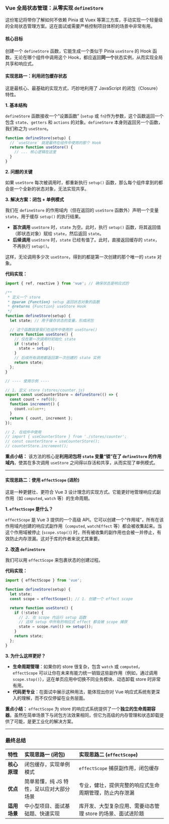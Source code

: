 ### Vue 全局状态管理：从零实现 `defineStore`

这份笔记将带你了解如何不依赖 Pinia 或 Vuex 等第三方库，手动实现一个轻量级的全局状态管理方案。这在面试或需要严格控制项目体积的场景中非常有用。

#### 核心目标

创建一个 `defineStore` 函数，它能生成一个类似于 Pinia `useStore` 的 Hook 函数。无论在哪个组件中调用这个 Hook，都应返回**同一个**状态实例，从而实现全局共享和响应式。

#### 实现思路一：利用闭包缓存状态

这是最核心、最基础的实现方式，巧妙地利用了 JavaScript 的闭包（Closure）特性。

**1. 基本结构**

`defineStore` 函数接收一个“设置函数” (`setup` 或 `fn`)作为参数，这个函数返回一个包含 `state`、`getters` 和 `actions` 的对象。`defineStore` 本身则返回另一个函数，我们称之为 `useStore`。

```javascript
function defineStore(setup) {
  // `useStore` 就是最终在组件中使用的那个 Hook
  return function useStore() {
    // ... 核心逻辑在这里
  }
}
```

**2. 问题的关键**

如果 `useStore` 每次被调用时，都重新执行 `setup()` 函数，那么每个组件拿到的都会是一个全新的状态对象，无法实现共享。

**3. 解决方案：闭包 + 单例模式**

我们在 `defineStore` 的作用域内（但在返回的 `useStore` 函数外）声明一个变量 `state`，用于缓存 `setup()` 的执行结果。

  - **首次调用** `useStore` 时，`state` 为空。此时，执行 `setup()` 函数，将其返回值（即状态对象）赋给 `state`，然后返回 `state`。
  - **后续调用** `useStore` 时，`state` 已经有值了。此时，直接返回缓存的 `state`，不再执行 `setup()`。

这样，无论调用多少次 `useStore`，得到的都是第一次创建的那个唯一的 `state` 对象。

**代码实现：**

```javascript
import { ref, reactive } from 'vue'; // 确保状态是响应式的

/**
 * 定义一个 store
 * @param {Function} setup 返回状态对象的函数
 * @returns {Function} useStore Hook
 */
function defineStore(setup) {
  let state; // 用于缓存状态的变量，形成闭包

  // 这个函数就是我们在组件中使用的 useStore()
  return function useStore() {
    // 仅在第一次调用时初始化 state
    if (!state) {
      state = setup();
    }
    // 后续所有调用都返回第一次创建的 state 实例
    return state;
  };
}

// ---- 使用示例 ----

// 1. 定义 store (stores/counter.js)
export const useCounterStore = defineStore(() => {
  const count = ref(0);
  function increment() {
    count.value++;
  }
  return { count, increment };
});

// 2. 在组件中使用
// import { useCounterStore } from './stores/counter';
// const counterStore = useCounterStore();
// counterStore.increment();
```

**重点小结：** 该方法的核心是**利用闭包将 `state` 变量“锁”在了 `defineStore` 的作用域内**，使其在多次调用 `useStore` 之间得以存活和共享，从而实现了单例模式。

-----

#### 实现思路二：使用 `effectScope` (进阶)

这是一种更健壮、更符合 Vue 3 设计理念的实现方式。它能更好地管理响应式副作用（如 `computed`, `watch` 等）的生命周期。

**1. `effectScope` 是什么？**

`effectScope` 是 Vue 3 提供的一个高级 API。它可以创建一个“作用域”，所有在该作用域内创建的响应式副作用（`computed`, `watchEffect` 等）都会被收集起来。当这个作用域被停止 (`scope.stop()`) 时，所有被收集的副作用也会被一并停止，有效防止内存泄漏。这对于库的作者来说尤其重要。

**2. 改造 `defineStore`**

我们可以用 `effectScope` 来包裹状态的创建过程。

**代码实现：**

```javascript
import { effectScope } from 'vue';

function defineStore(setup) {
  let state;
  const scope = effectScope(); // 1. 创建一个 effect scope

  return function useStore() {
    if (!state) {
      // 2. 在 scope 内运行 setup 函数
      // 这样 setup 中所有的响应式 effect 都会被 scope 捕获
      state = scope.run(() => setup());
    }
    return state;
  };
}
```

**3. 为什么这样更好？**

  - **生命周期管理**：如果你的 store 很复杂，包含 `watch` 或 `computed`，`effectScope` 可以让你在未来有能力统一销毁这些副作用（例如，通过调用 `scope.stop()`），这在单页应用中切换不同业务模块、动态卸载 store 时非常有用。
  - **代码更专业**：在面试中展示这种用法，能体现出你对 Vue 响应式系统有更深入的理解，而不仅仅停留在业务层面。

**重点小结：** `effectScope` 为 store 的响应式系统提供了一个**独立的生命周期容器**。虽然在简单场景下与闭包方法效果相同，但它为高级的内存管理和状态卸载提供了可能，是更工业化的解决方案。

-----

### 最终总结

| 特性     | 实现思路一 (闭包)                               | 实现思路二 (`effectScope`)                                 |
| :------- | :---------------------------------------------- | :--------------------------------------------------------- |
| **核心原理** | 闭包缓存，实现单例模式                          | `effectScope` 捕获副作用，闭包缓存                        |
| **优点** | 简单易懂，纯 JS 特性，足以应对大部分场景        | 专业，健壮，提供完整的响应式生命周期管理，防止内存泄漏     |
| **适用场景** | 中小型项目、面试基础题、快速实现              | 库开发、大型复杂应用、需要动态管理 store 的场景、面试进阶题 |